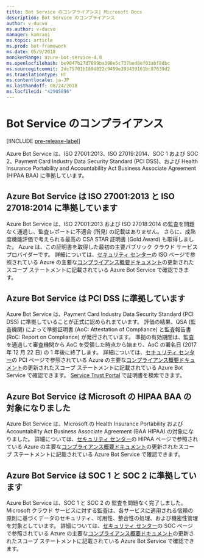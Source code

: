 ```yaml
---
title: Bot Service のコンプライアンス| Microsoft Docs
description: Bot Service のコンプライアンス
author: v-ducvo
ms.author: v-ducvo
manager: kamrani
ms.topic: article
ms.prod: bot-framework
ms.date: 05/9/2018
monikerRange: azure-bot-service-4.0
ms.openlocfilehash: be9047b27d7899ba398e5c737bed8ef03abf8dbc
ms.sourcegitcommit: 2dc75701b169d822c9499e393439161bc87639d2
ms.translationtype: HT
ms.contentlocale: ja-JP
ms.lasthandoff: 08/24/2018
ms.locfileid: "42905896"
---
```

# <a name="bot-service-compliance"></a>Bot Service のコンプライアンス

[!INCLUDE [pre-release-label](../includes/pre-release-label.md)]

Azure Bot Service は、ISO 27001:2013、ISO 27019:2014、SOC 1 および SOC 2、Payment Card Industry Data Security Standard (PCI DSS)、および Health Insurance Portability and Accountability Act Business Associate Agreement (HIPAA BAA) に準拠しています。

## <a name="azure-bot-service-is-compliant-with-iso-270012013-and-iso-270182014"></a>Azure Bot Service は ISO 27001:2013 と ISO 27018:2014 に準拠しています 
Azure Bot Service は、ISO 27001:2013 および ISO 27018:2014 の監査を問題なく通過し、監査レポートに不適合 (所見) の記載はありません。 さらに、成熟度機能評価で考えられる最高の CSA STAR 証明書 (Gold Award) も取得しました。  Azure は、この証明書を取得した最初の主要パブリック クラウド サービス プロバイダーです。 詳細については、[セキュリティ センター](https://www.microsoft.com/en-us/trustcenter/compliance/iso-iec-27001)の ISO ページで参照されている Azure の主要な[コンプライアンス概要ドキュメント](https://gallery.technet.microsoft.com/Overview-of-Azure-c1be3942)の更新されたスコープ ステートメントに記載されている Azure Bot Service で確認できます。  
 
## <a name="azure-bot-service-is-compliant-with-pci-dss"></a>Azure Bot Service は PCI DSS に準拠しています
Azure Bot Service は、Payment Card Industry Data Security Standard (PCI DSS) に準拠していることが正式に認められまています。 評価の結果、QSA (監査機関) によって準拠証明書 (AoC: Attestation of Compliance) と監査報告書 (RoC: Report on Compliance) が発行されています。 準拠の有効期間は、監査を通過して審査機関から AoC を受領した時点から始まり、AoC の署名日 (2017 年 12 月 22 日) の 1 年後に終了します。 詳細については、[セキュリティ センター](https://www.microsoft.com/en-us/trustcenter/compliance/iso-iec-27001)の PCI ページで参照されている Azure の主要な[コンプライアンス概要ドキュメント](https://gallery.technet.microsoft.com/Overview-of-Azure-c1be3942)の更新されたスコープ ステートメントに記載されている Azure Bot Service で確認できます。  [Service Trust Portal](https://servicetrust.microsoft.com/) で証明書を検索できます。
 
## <a name="azure-bot-service-is-now-covered-under-microsofts-hipaa-baa"></a>Azure Bot Service は Microsoft の HIPAA BAA の対象になりました
Azure Bot Service は、Microsoft の Health Insurance Portability および Accountability Act Business Associate Agreement (BAA HIPAA) の対象になりました。 詳細については、[セキュリティ センター](https://www.microsoft.com/en-us/TrustCenter/Compliance/HIPAA)の HIPAA ページで参照されている Azure の主要な[コンプライアンス概要ドキュメント](https://gallery.technet.microsoft.com/Overview-of-Azure-c1be3942)の更新されたスコープ ステートメントに記載されている Azure Bot Service で確認できます。  


## <a name="azure-bot-service-is-compliant-with-soc-1-and-soc-2"></a>Azure Bot Service は SOC 1 と SOC 2 に準拠しています 
Azure Bot Service は、SOC 1 と SOC 2 の 監査を問題なく完了しました。 Microsoft クラウド サービスに対する監査は、各サービスに適用される信頼の原則に基づくデータのセキュリティ、可用性、整合性の処理、および機密性管理を対象としています。 詳細については、[セキュリティ センター](https://www.microsoft.com/en-us/trustcenter/compliance/iso-iec-27001)の SOC ページで参照されている Azure の主要な[コンプライアンス概要ドキュメント](https://gallery.technet.microsoft.com/Overview-of-Azure-c1be3942)の更新されたスコープ ステートメントに記載されている Azure Bot Service で確認できます。  
 
